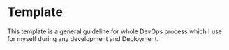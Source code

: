 # Template
This template is a general guideline for whole DevOps process which I use for myself during any development and Deployment.
